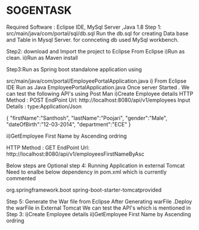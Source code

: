 # SOGENTASK
Required Software :
Eclipse IDE, MySql Server ,Java 1.8
Step 1: src/main/java/com/portal/sql/db.sql 
Run the db.sql for creating Data base and Table in Mysql Server.
for connceting db used MySql workbench.


Step2: download and Import the project to Eclipse 
From Eclipse
i)Run as clean.
ii)Run as Maven install

Step3:Run as  Spring boot standalone application using 

src/main/java/com/portal/EmployeePortalApplication.java
i) From Eclipse IDE Run as Java EmployeePortalApplication.java 
Once server Started .
We can test the following API's using Post Man
i)Create Employee details 
HTTP Method :   POST
EndPoint Url:  http://localhost:8080/api/v1/employees
Input Details :
type:Application/Json

{
"firstName":"Santhosh",
"lastName":"Poojari",
"gender":"Male",
"dateOfBirth":"12-03-2014",
"department":"ECE"
}


ii)GetEmployee First Name by Ascending ordring 

HTTP Method :  GET
EndPoint Url:  http://localhost:8080/api/v1/employeesFirstNameByAsc


Below steps are Optional 
step 4:  Running Application in external Tomcat 
Need to enalbe below dependency in pom.xml which is currently commented

<dependency>
<groupId>org.springframework.boot</groupId>
<artifactId>spring-boot-starter-tomcat</artifactId
 <scope>provided</scope>
</dependency> 
     
 Step 5: Generate the War file from Eclipse 
 After Generating warFile .Deploy the warFile in External Tomcat
 We can test the  API's which is mentioned in Step 3:
i)Create Employee details 
ii)GetEmployee First Name by Ascending ordring 
